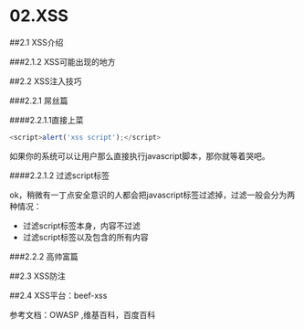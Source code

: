 # 02.XSS

##2.1 XSS介绍

###2.1.2 XSS可能出现的地方

##2.2 XSS注入技巧

###2.2.1 屌丝篇
  
####2.2.1.1直接上菜

```javascript
<script>alert('xss script');</script>
```

如果你的系统可以让用户那么直接执行javascript脚本，那你就等着哭吧。

####2.2.1.2 过滤script标签

ok，稍微有一丁点安全意识的人都会把javascript标签过滤掉，过滤一般会分为两种情况：
  
  * 过滤script标签本身，内容不过滤
  * 过滤script标签以及包含的所有内容
  

###2.2.2 高帅富篇

##2.3 XSS防注

##2.4 XSS平台：beef-xss

参考文档：OWASP ,维基百科，百度百科
